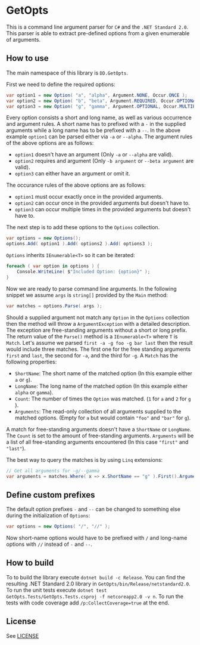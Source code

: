 # GetOpts

This is a command line argument parser for `C#` and the `.NET Standard 2.0`. This parser is able to extract pre-defined options from a given enumerable of arguments.

## How to use

The main namespace of this library is `DD.GetOpts`.

First we need to define the required options:
```csharp
var option1 = new Option( "a", "alpha", Argument.NONE, Occur.ONCE );
var option2 = new Option( "b", "beta", Argument.REQUIRED, Occur.OPTIONAL );
var option3 = new Option( "g", "gamma", Argument.OPTIONAL, Occur.MULTIPLE );
```

Every option consists a short and long name, as well as various occurrence and argument rules. A short name has to prefixed with a `-` in the supplied arguments while a long name has to be prefixed with a `--`. In the above example `option1` can be parsed either via `-a` or `--alpha`. The argument rules of the above options are as follows:
* `option1` doesn't have an argument (Only `-a` or `--alpha` are valid).
* `option2` requires and argument (Only `-b argument` or `--beta argument` are valid).
* `option3` can either have an argument or omit it.

The occurance rules of the above options are as follows:
* `option1` must occur exactly once in the provided arguments.
* `option2` can occur once in the provided arguments but doesn't have to.
* `option3` can occur multiple times in the provided arguments but doesn't have to.

The next step is to add these options to the `Options` collection.
```csharp
var options = new Options();
options.Add( option1 ).Add( options2 ).Add( options3 );
```

`Options` inherits `IEnumerable<T>` so it can be iterated:
```csharp
foreach ( var option in options ) {
    Console.WriteLine( $"Included Option: {option}" );
}
```

Now we are ready to parse command line arguments. In the following snippet we assume `args` is `string[]` provided by the `Main` method:
```csharp
var matches = options.Parse( args );
```

Should a supplied argument not match any `Option` in the `Options` collection then the method will throw a `ArgumentException` with a detailed description. The exception are free-standing arguments without a short or long prefix. The return value of the `Parse()` method is a `IEnumerable<T>` where `T` is `Match`. Let's assume we parsed `first -a -g foo -g bar last` then the result would include three matches. The first one for the free standing arguments `first` and `last`, the second for `-a`, and the third for `-g`. A `Match` has the following properties:

* `ShortName`: The short name of the matched option (In this example either `a` or `g`).
* `LongName`: The long name of the matched option (In this example either `alpha` or `gamma`).
* `Count`: The number of times the `Option` was matched. (`1` for `a` and `2` for `g` ).
* `Arguments`: The read-only collection of all arguments supplied to the matched options. (Empty for `a` but would contain `"foo"` and `"bar"` for `g`).

A match for free-standing arguments doesn't have a `ShortName` or `LongName`. The `Count` is set to the amount of free-standing arguments. `Arguments` will be a list of all free-standing arguments encountered (In this case `"first"` and `"last"`).

The best way to query the matches is by using `Linq` extensions:
```csharp
// Get all arguments for -g/--gamma
var arguments = matches.Where( x => x.ShortName == "g" ).First().Arguments;
```

## Define custom prefixes

The default option prefixes `-` and `--` can be changed to something else during the initialization of `Options`:
```csharp
var options = new Options( "/", "//" );
```

Now short-name options would have to be prefixed with `/` and long-name options with `//` instead of `-` and `--`.

## How to build

To to build the library execute `dotnet build -c Release`. You can find the resulting .NET Standard 2.0 library in `GetOpts/bin/Release/netstandard2.0`. To run the unit tests execute `dotnet test GetOpts.Tests/GetOpts.Tests.csproj -f netcoreapp2.0 -v n`. To run the tests with code coverage add `/p:CollectCoverage=true` at the end.

## License

See [LICENSE](LICENSE)
